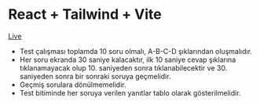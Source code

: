 # React + Tailwind + Vite

[Live](https://quiz-app-sand-three.vercel.app/)

- Test çalışması toplamda 10 soru olmalı, A-B-C-D şıklarından oluşmalıdır.
- Her soru ekranda 30 saniye kalacaktır, ilk 10 saniye cevap şıklarına tıklanamayacak olup 10. saniyeden sonra tıklanabilecektir ve 30. saniyeden sonra bir sonraki soruya geçmelidir.
- Geçmiş sorulara dönülmemelidir.
- Test bitiminde her soruya verilen yanıtlar tablo olarak gösterilmelidir.
